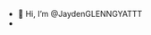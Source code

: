 - 👋 Hi, I’m @JaydenGLENNGYATTT
-

<!---
JaydenGLENNGYATTT/JaydenGLENNGYATTT is a ✨ special ✨ repository because its `README.md` (this file) appears on your GitHub profile.
You can click the Preview link to take a look at your changes.
--->
